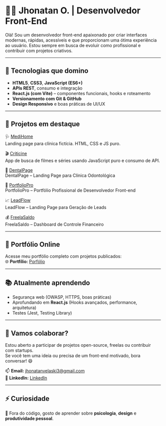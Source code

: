 # 👨‍💻 Jhonatan O. | Desenvolvedor Front-End

Olá! Sou um desenvolvedor front-end apaixonado por criar interfaces modernas, rápidas, acessíveis e que proporcionam uma ótima experiência ao usuário. Estou sempre em busca de evoluir como profissional e contribuir com projetos criativos.

---

## 🚀 Tecnologias que domino

- **HTML5**, **CSS3**, **JavaScript (ES6+)**
- **APIs REST**, consumo e integração
- **React.js (com Vite)** – componentes funcionais, hooks e roteamento
- **Versionamento com Git & GitHub**
- **Design Responsivo** e boas práticas de UI/UX

---

## 📁 Projetos em destaque

🩺 [MediHome](https://github.com/jhonatanolivv/MediHome)  
Landing page para clínica fictícia. HTML, CSS e JS puro.

🎬 [Criticine](https://github.com/jhonatanolivv/criticine)  
App de busca de filmes e séries usando JavaScript puro e consumo de API.

🦷 [DentalPage](https://jhonatanolivv.github.io/DentalPage/)  
 DentalPage – Landing Page para Clínica Odontológica
 
💼 [PortfolioPro](https://jhonatanolivv.github.io/PortfolioPro/)  
 PortfolioPro – Portfólio Profissional de Desenvolvedor Front-end
 
📈 [LeadFlow](https://jhonatanolivv.github.io/LeadFlow/)  
 LeadFlow – Landing Page para Geração de Leads
 
💰 [FreelaSaldo](https://jhonatanolivv.github.io/FreelaSaldo/)  
 FreelaSaldo – Dashboard de Controle Financeiro

---

## 💼 Portfólio Online

Acesse meu portfólio completo com projetos publicados:  
🌐 **Portfílio:** [Porfólio](https://jhonatandevv-2y1v.vercel.app/)

---

## 📚 Atualmente aprendendo

- Segurança web (OWASP, HTTPS, boas práticas)
- Aprofundando em **React.js** (Hooks avançados, performance, arquitetura)
- Testes (Jest, Testing Library)

---

## 🤝 Vamos colaborar?

Estou aberto a participar de projetos open-source, freelas ou contribuir com startups.  
Se você tem uma ideia ou precisa de um front-end motivado, bora conversar! 😄

📫 **Email:** jhonatanvelaski3@gmail.com  
📱 **LinkedIn:** [LinkedIn](https://www.linkedin.com/in/jhonatan-de-oliveira-b8a175262/)

---

## ⚡ Curiosidade

🧠 Fora do código, gosto de aprender sobre **psicologia**, **design** e **produtividade pessoal**.



